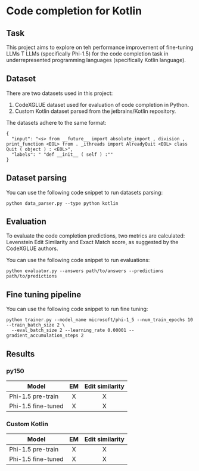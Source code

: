 # Code completion for Kotlin


## Task

This project aims to explore on teh performance improvement of fine-tuning LLMs T LLMs (specifically Phi-1.5) for the code completion task in underrepresented programming languages (specifically Kotlin language). 

## Dataset

There are two datasets used in this project: 
1. CodeXGLUE dataset used for evaluation of code completion in Python.
2. Custom Kotlin dataset parsed from the jetbrains/Kotlin repository.

The datasets adhere to the same format:
```
{
  "input": "<s> from __future__ import absolute_import , division , print_function <EOL> from . _ithreads import AlreadyQuit <EOL> class Quit ( object ) : <EOL>",
  "labels": " "def __init__ ( self ) :""
}
```

## Dataset parsing

You can use the following code snippet to run datasets parsing:
```shell
python data_parser.py --type python kotlin
```

## Evaluation

To evaluate the code completion predictions, two metrics are calculated: Levenstein Edit Similarity and Exact Match score, as suggested by the CodeXGLUE authors.

You can use the following code snippet to run evaluations:
```shell
python evaluator.py --answers path/to/answers --predictions path/to/predictions
```

## Fine tuning pipeline

You can use the following code snippet to run fine tuning:

```shell
python trainer.py --model_name microsoft/phi-1_5 --num_train_epochs 10 --train_batch_size 2 \
  --eval_batch_size 2 --learning_rate 0.00001 --gradient_accumulation_steps 2
```

## Results

### py150

| Model                                                 |     EM     |  Edit similarity  |
| ----------------------------------------------------- | :--------: | :---------------: |
|  Phi-1.5 pre-train                                           |    X   |      X       |
| Phi-1.5 fine-tuned                                           |   X   |       X       |

### Custom Kotlin

| Model                                                 |     EM     |  Edit similarity  |
| ----------------------------------------------------- | :--------: | :---------------: |
| Phi-1.5 pre-train                                           |    X   |      X        |
| Phi-1.5 fine-tuned                                           |    X   |       X       |


